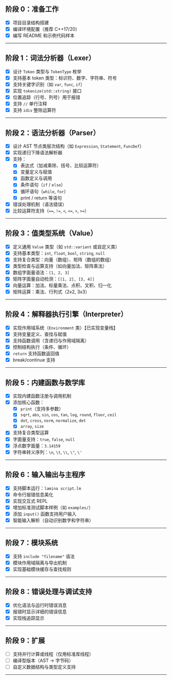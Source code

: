 ## 阶段 0：准备工作
- [X] 项目目录结构搭建
- [X] 编译环境配置（推荐 C++17/20）
- [X] 编写 README 和示例代码样本

---

## 阶段 1：词法分析器（Lexer）
- [X] 设计 `Token` 类型与 `TokenType` 枚举
- [X] 支持基本 token 类型：标识符、数字、字符串、符号
- [X] 支持关键字识别（如 `var`, `func`, `if`）
- [X] 实现 `tokenize(std::string)` 接口
- [X] 位置追踪（行号、列号）用于报错
- [X] 支持 `//` 单行注释
- [X] 支持 `idiv` 整除运算符

---

## 阶段 2：语法分析器（Parser）
- [X] 设计 AST 节点类层次结构（如 `Expression`, `Statement`, `FuncDef`）
- [X] 实现递归下降语法解析器
- [X] 支持：
  - [X] 表达式（加减乘除、括号、比较运算符）
  - [X] 变量定义与赋值
  - [X] 函数定义与调用
  - [X] 条件语句（`if` / `else`）
  - [X] 循环语句（`while`, `for`）
  - [X] print / return 等语句
- [X] 错误处理机制（语法错误）
- [X] 比较运算符支持（`==`, `!=`, `<`, `<=`, `>`, `>=`）

---

## 阶段 3：值类型系统（Value）
- [X] 定义通用 `Value` 类型（如 `std::variant` 或自定义类）
- [X] 支持基本类型：`int`, `float`, `bool`, `string`, `null`
- [X] 支持复合类型：向量（数组）、矩阵（数组的数组）
- [X] 类型检查与运算支持（如向量加法、矩阵乘法）
- [X] 数组字面量语法：`[1, 2, 3]`
- [X] 矩阵字面量自动检测：`[[1, 2], [3, 4]]`
- [X] 向量运算：加法、标量乘法、点积、叉积、归一化
- [X] 矩阵运算：乘法、行列式（2x2, 3x3）

---

## 阶段 4：解释器执行引擎（Interpreter）
- [X] 实现作用域系统（`Environment` 类）【已实现变量栈】
- [X] 支持变量定义、查找与赋值
- [X] 支持函数调用（含递归与作用域隔离）
- [X] 控制结构执行（条件、循环）
- [X] `return` 支持函数返回值
- [X] break/continue 支持

---

## 阶段 5：内建函数与数学库
- [X] 实现内建函数注册与调用机制
- [X] 添加核心函数：
  - [X] `print`（支持多参数）
  - [X] `sqrt`, `abs`, `sin`, `cos`, `tan`, `log`, `round`, `floor`, `ceil`
  - [X] `dot`, `cross`, `norm`, `normalize`, `det`
  - [X] `array`, `size`
- [X] 支持复合类型运算
- [X] 字面量支持：`true`, `false`, `null`
- [X] 浮点数字面量：`3.14159`
- [X] 字符串转义序列：`\n`, `\t`, `\\`, `\"`, `\'`

---

## 阶段 6：输入输出与主程序
- [X] 支持脚本运行：`lamina script.lm`
- [X] 命令行报错信息美化
- [X] 实现交互式 REPL
- [X] 增加标准测试脚本样例（如 `examples/`）
- [X] 添加 `input()` 函数支持用户输入
- [X] 智能输入解析（自动识别数字和字符串）

---

## 阶段 7：模块系统
- [X] 支持 `include "filename"` 语法
- [X] 模块作用域隔离与导出机制
- [X] 实现基础模块缓存与查找规则

---

## 阶段 8：错误处理与调试支持
- [X] 优化语法与运行时错误消息
- [X] 报错时显示详细的错误信息
- [X] 实现栈追踪显示

---

## 阶段 9：扩展
- [ ] 支持并行计算或线程（仅用标准库线程）
- [ ] 编译型版本（AST → 字节码）
- [ ] 自定义数据结构与类型定义支持

---


